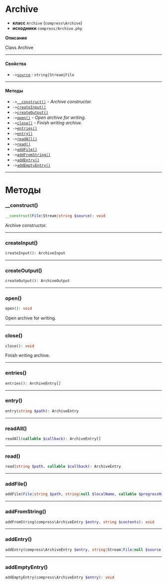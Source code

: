 # Archive

- **класс** `Archive` (`compress\Archive`)
- **исходники** `compress/Archive.php`

**Описание**

Class Archive

---

#### Свойства

- `->`[`source`](#prop-source) : `string|Stream|File`

---

#### Методы

- `->`[`__construct()`](#method-__construct) - _Archive constructor._
- `->`[`createInput()`](#method-createinput)
- `->`[`createOutput()`](#method-createoutput)
- `->`[`open()`](#method-open) - _Open archive for writing._
- `->`[`close()`](#method-close) - _Finish writing archive._
- `->`[`entries()`](#method-entries)
- `->`[`entry()`](#method-entry)
- `->`[`readAll()`](#method-readall)
- `->`[`read()`](#method-read)
- `->`[`addFile()`](#method-addfile)
- `->`[`addFromString()`](#method-addfromstring)
- `->`[`addEntry()`](#method-addentry)
- `->`[`addEmptyEntry()`](#method-addemptyentry)

---
# Методы

<a name="method-__construct"></a>

### __construct()
```php
__construct(File|Stream|string $source): void
```
Archive constructor.

---

<a name="method-createinput"></a>

### createInput()
```php
createInput(): ArchiveInput
```

---

<a name="method-createoutput"></a>

### createOutput()
```php
createOutput(): ArchiveOutput
```

---

<a name="method-open"></a>

### open()
```php
open(): void
```
Open archive for writing.

---

<a name="method-close"></a>

### close()
```php
close(): void
```
Finish writing archive.

---

<a name="method-entries"></a>

### entries()
```php
entries(): ArchiveEntry[]
```

---

<a name="method-entry"></a>

### entry()
```php
entry(string $path): ArchiveEntry
```

---

<a name="method-readall"></a>

### readAll()
```php
readAll(callable $callback): ArchiveEntry[]
```

---

<a name="method-read"></a>

### read()
```php
read(string $path, callable $callback): ArchiveEntry
```

---

<a name="method-addfile"></a>

### addFile()
```php
addFile(File|string $path, string|null $localName, callable $progressHandler, int $bufferSize): void
```

---

<a name="method-addfromstring"></a>

### addFromString()
```php
addFromString(compress\ArchiveEntry $entry, string $contents): void
```

---

<a name="method-addentry"></a>

### addEntry()
```php
addEntry(compress\ArchiveEntry $entry, string|Stream|File|null $source, callable $progressHandler, int $bufferSize): void
```

---

<a name="method-addemptyentry"></a>

### addEmptyEntry()
```php
addEmptyEntry(compress\ArchiveEntry $entry): void
```